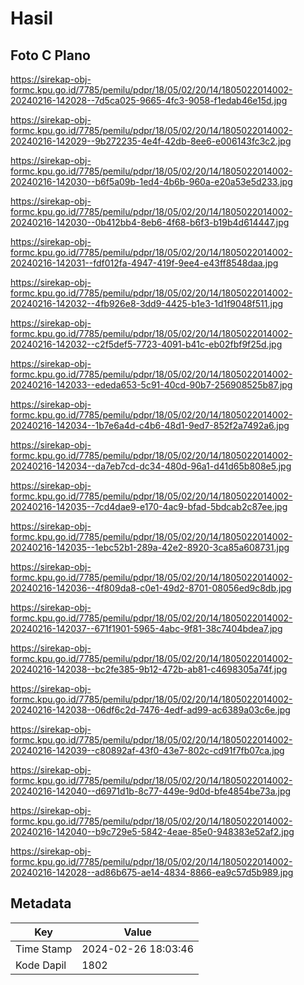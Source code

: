 # Hasil

## Foto C Plano

https://sirekap-obj-formc.kpu.go.id/7785/pemilu/pdpr/18/05/02/20/14/1805022014002-20240216-142028--7d5ca025-9665-4fc3-9058-f1edab46e15d.jpg

https://sirekap-obj-formc.kpu.go.id/7785/pemilu/pdpr/18/05/02/20/14/1805022014002-20240216-142029--9b272235-4e4f-42db-8ee6-e006143fc3c2.jpg

https://sirekap-obj-formc.kpu.go.id/7785/pemilu/pdpr/18/05/02/20/14/1805022014002-20240216-142030--b6f5a09b-1ed4-4b6b-960a-e20a53e5d233.jpg

https://sirekap-obj-formc.kpu.go.id/7785/pemilu/pdpr/18/05/02/20/14/1805022014002-20240216-142030--0b412bb4-8eb6-4f68-b6f3-b19b4d614447.jpg

https://sirekap-obj-formc.kpu.go.id/7785/pemilu/pdpr/18/05/02/20/14/1805022014002-20240216-142031--fdf012fa-4947-419f-9ee4-e43ff8548daa.jpg

https://sirekap-obj-formc.kpu.go.id/7785/pemilu/pdpr/18/05/02/20/14/1805022014002-20240216-142032--4fb926e8-3dd9-4425-b1e3-1d1f9048f511.jpg

https://sirekap-obj-formc.kpu.go.id/7785/pemilu/pdpr/18/05/02/20/14/1805022014002-20240216-142032--c2f5def5-7723-4091-b41c-eb02fbf9f25d.jpg

https://sirekap-obj-formc.kpu.go.id/7785/pemilu/pdpr/18/05/02/20/14/1805022014002-20240216-142033--ededa653-5c91-40cd-90b7-256908525b87.jpg

https://sirekap-obj-formc.kpu.go.id/7785/pemilu/pdpr/18/05/02/20/14/1805022014002-20240216-142034--1b7e6a4d-c4b6-48d1-9ed7-852f2a7492a6.jpg

https://sirekap-obj-formc.kpu.go.id/7785/pemilu/pdpr/18/05/02/20/14/1805022014002-20240216-142034--da7eb7cd-dc34-480d-96a1-d41d65b808e5.jpg

https://sirekap-obj-formc.kpu.go.id/7785/pemilu/pdpr/18/05/02/20/14/1805022014002-20240216-142035--7cd4dae9-e170-4ac9-bfad-5bdcab2c87ee.jpg

https://sirekap-obj-formc.kpu.go.id/7785/pemilu/pdpr/18/05/02/20/14/1805022014002-20240216-142035--1ebc52b1-289a-42e2-8920-3ca85a608731.jpg

https://sirekap-obj-formc.kpu.go.id/7785/pemilu/pdpr/18/05/02/20/14/1805022014002-20240216-142036--4f809da8-c0e1-49d2-8701-08056ed9c8db.jpg

https://sirekap-obj-formc.kpu.go.id/7785/pemilu/pdpr/18/05/02/20/14/1805022014002-20240216-142037--671f1901-5965-4abc-9f81-38c7404bdea7.jpg

https://sirekap-obj-formc.kpu.go.id/7785/pemilu/pdpr/18/05/02/20/14/1805022014002-20240216-142038--bc2fe385-9b12-472b-ab81-c4698305a74f.jpg

https://sirekap-obj-formc.kpu.go.id/7785/pemilu/pdpr/18/05/02/20/14/1805022014002-20240216-142038--06df6c2d-7476-4edf-ad99-ac6389a03c6e.jpg

https://sirekap-obj-formc.kpu.go.id/7785/pemilu/pdpr/18/05/02/20/14/1805022014002-20240216-142039--c80892af-43f0-43e7-802c-cd91f7fb07ca.jpg

https://sirekap-obj-formc.kpu.go.id/7785/pemilu/pdpr/18/05/02/20/14/1805022014002-20240216-142040--d6971d1b-8c77-449e-9d0d-bfe4854be73a.jpg

https://sirekap-obj-formc.kpu.go.id/7785/pemilu/pdpr/18/05/02/20/14/1805022014002-20240216-142040--b9c729e5-5842-4eae-85e0-948383e52af2.jpg

https://sirekap-obj-formc.kpu.go.id/7785/pemilu/pdpr/18/05/02/20/14/1805022014002-20240216-142028--ad86b675-ae14-4834-8866-ea9c57d5b989.jpg


## Metadata

| Key        | Value               |
| ---------- | ------------------- |
| Time Stamp | 2024-02-26 18:03:46 |
| Kode Dapil | 1802                |



